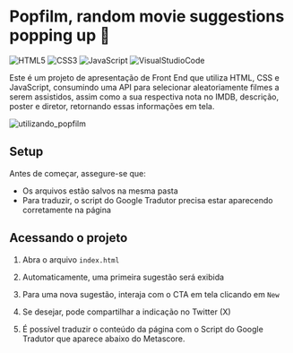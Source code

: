 <h1 align="left"> Popfilm, random movie suggestions popping up 🍿</h1>

![HTML5](https://img.shields.io/badge/HTML5-%23E34F26.svg?style=modern&logo=HTML5&logoColor=white)
![CSS3](https://img.shields.io/badge/CSS3-%231572B6.svg?style=modern&logo=CSS3&logoColor=white)
![JavaScript](https://img.shields.io/badge/JavaScript-%23323330.svg?style=modern&logo=JavaScript&logoColor=%23F7DF1E)
![VisualStudioCode](https://img.shields.io/badge/Visual%20Studio%20Code-0078d4.svg?style=modern&logo=VisualStudioCode&logoColor=white)

<p>Este é um projeto de apresentação de Front End que utiliza HTML, CSS e JavaScript, consumindo uma API para selecionar aleatoriamente filmes a serem assistidos, assim como a sua respectiva nota no IMDB, descrição, poster e diretor, retornando essas informações em tela.</p>

![utilizando_popfilm](https://github.com/armentc/pop_film/assets/69776190/0ec8d5bc-7380-42b1-95f8-53807b51f4db)

<h2>Setup</h2>
<p>
Antes de começar, assegure-se que:
<p>

* Os arquivos estão salvos na mesma pasta
* Para traduzir, o script do Google Tradutor precisa estar aparecendo corretamente na página

<h2>Acessando o projeto</h2>

1) Abra o arquivo `index.html`

2) Automaticamente, uma primeira sugestão será exibida

3) Para uma nova sugestão, interaja com o CTA em tela clicando em `New`

4) Se desejar, pode compartilhar a indicação no Twitter (X)

5) É possível traduzir o conteúdo da página com o Script do Google Tradutor que aparece abaixo do Metascore. 
